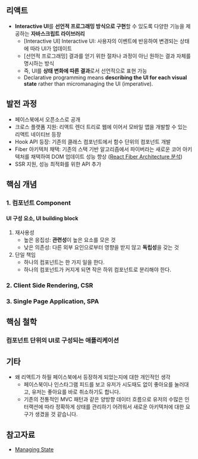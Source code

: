 ## 리액트
- **Interactive UI**를 **선언적 프로그래밍 방식으로 구현**할 수 있도록 다양한 기능을 제공하는 **자바스크립트 라이브러리**
	- [Interactive UI] Interactive UI: 사용자의 이벤트에 반응하여 변경되는 상태에 따라 UI가 업데이트
	- [선언적 프로그래밍] 결과를 얻기 위한 절차나 과정이 아닌 원하는 결과 자체를 명시하는 방식
	- 즉, UI를 **상태 변화에 따른 결과**로서 선언적으로 표현 가능
	- Declarative programming means **describing the UI for each visual state** rather than micromanaging the UI (imperative).

## 발전 과정
- 페이스북에서 오픈소스로 공개
- 크로스 플랫폼 지원: 리액트 렌더 트리로 웹에 이어서 모바일 앱을 개발할 수 있는 리액트 네이티브 등장
- Hook API 등장: 기존의 클래스 컴포넌트에서 함수 단위의 컴포넌트 개발
- Fiber 아키텍처 채택: 기존의 스택 기반 알고리즘에서 파이버라는 새로운 코어 아키텍처를 채택하여 DOM 업데이트 성능 향상 ([React Fiber Architecture 분석]())
- SSR 지원, 성능 최적화를 위한 API 추가

## 핵심 개념
### 1. 컴포넌트 Component
#### UI 구성 요소, UI building block
1. 재사용성
	- 높은 응집성: **관련성**이 높은 요소를 모은 것
	- 낮은 의존성: 다른 외부 요인으로부터 영향을 받지 않고 **독립성**을 갖는 것
2. 단일 책임
	- 하나의 컴포넌트는 한 가지 일을 한다.
	- 하나의 컴포넌트가 커지게 되면 작은 하위 컴포넌트로 분리해야 한다.

### 2. Client Side Rendering, CSR
### 3. Single Page Application, SPA


## 핵심 철학
### 컴포넌트 단위의 UI로 구성되는 애플리케이션


## 기타
- 왜 리액트가 하필 페이스북에서 등장하게 되었는지에 대한 개인적인 생각
	- 페이스북이나 인스타그램 피드를 보고 유저가 시도때도 없이 좋아요를 눌러대고, 유저는 좋아요를 바로 취소하기도 합니다.
	- 기존의 전통적인 MVC 패턴과 같은 양방향 데이터 흐름으로 유저의 수많은 인터랙션에 따라 정확하게 상태를 관리하기 어려워서 새로운 아키텍처에 대한 요구가 생겼을 것 같습니다.

## 참고자료
- [Managing State]()